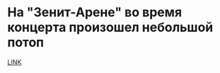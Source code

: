 # На "Зенит-Арене" во время концерта произошел небольшой потоп



[LINK](https://varlamov.ru/2251209.html)
